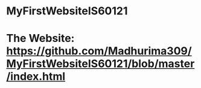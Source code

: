 # MyFirstWebsiteIS60121
# The Website: https://github.com/Madhurima309/MyFirstWebsiteIS60121/blob/master/index.html
